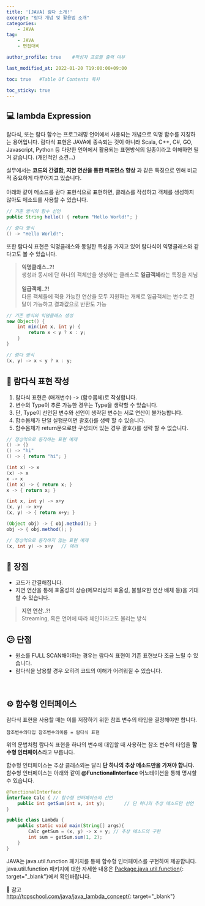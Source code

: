 ```yaml
---
title: '[JAVA] 람다 소개!' 
excerpt: "람다 개념 및 활용법 소개"
categories:
    - JAVA
tag:
    - JAVA
    - 면접대비

author_profile: true    #작성자 프로필 출력 여부

last_modified_at: 2022-01-20 T19:00:00+09:00

toc: true   #Table Of Contents 목차 

toc_sticky: true
---
```


## 💻 lambda Expression
람다식, 또는 람다 함수는 프로그래밍 언어에서 사용되는 개념으로 익명 함수를 지칭하는 용어입니다.
람다식 표현은 JAVA에 종속되는 것이 아니라 Scala, C++, C#, GO, Javascript, Python 등 다양한 언어에서 활용되는 표현방식의 일종이라고 이해하면 될거 같습니다. (개인적인 소견...)<br>

실무에서는 **코드의 간결함, 지연 연산을 통한 퍼포먼스 향상** 과 같은 특징으로 인해 비교적 중요하게 다루어지고 있습니다.
<br><br>
아래와 같이 메소드를 람다 표현식으로 표현하면, 클래스를 작성하고 객체를 생성하지 않아도 메소드를 사용할 수 있습니다.
``` java
// 기존 방식의 함수 선언
public String hello() { return "Hello World!"; }

// 람다 방식
() -> "Hello World!";
```

또한 람다식 표현은 익명클래스와 동일한 특성을 가지고 있어 람다식이 익명클래스와 같다고도 볼 수 있습니다.
> **익명클래스..?!**<br>
> 생성과 동시에 단 하나의 객체만을 생성하는 클래스로 **일급객체**라는 특징을 지님<br><br>
> **일급객체..?!**<br>
> 다른 객체들에 적용 가능한 연산을 모두 지원하는 개체로 일급객체는 변수로 전달이 가능하고 결과값으로 반환도 가능

``` java
// 기존 방식의 익명클래스 생성
new Object() {
    int min(int x, int y) {
        return x < y ? x : y;
    }
}

// 람다 방식
(x, y) -> x < y ? x : y;
```

## 📑 람다식 표현 작성
1. 람다식 표현은 (매개변수) -> (함수몸체)로 작성합니다.
2. 변수의 Type이 추론 가능한 경우는 Type을 생략할 수 있습니다.
3. 단, Type이 선언된 변수와 선언이 생략된 변수는 서로 연산이 불가능합니다.
4. 함수몸체가 단일 실행문이면 괄호{}를 생략 할 수 있습니다. 
5. 함수몸체가 return문으로만 구성되어 있는 경우 괄호{}를 생략 할 수 없습니다.

``` java
// 정상적으로 동작하는 표현 예제
() -> {}
() -> "hi"
() -> { return "hi"; }

(int x) -> x
(x) -> x
x -> x
(int x) -> { return x; }
x -> { return x; }

(int x, int y) -> x+y
(x, y) -> x+y
(x, y) -> { return x+y; }

(Object obj) -> { obj.method(); }
obj -> { obj.method(); }

// 정상적으로 동작하지 않는 표현 예제
(x, int y) -> x+y   // 에러
```
## 🙂 장점
- 코드가 간결해집니다.
- 지연 연산을 통해 효율성의 상승(메모리상의 효율성, 불필요한 연산 배체 등)을 기대할 수 있습니다.

> **지연 연산..?!**<br>
> Streaming, 혹은 언어에 따라 체인이라고도 불리는 방식

## 😕 단점
- 원소를 FULL SCAN해야하는 경우는 람다식 표현이 기존 표현보다 조금 느릴 수 있습니다.
- 람다식을 남용할 경우 오히려 코드의 이해가 어려워질 수 있습니다.
<br>

## ⚙ 함수형 인터페이스
람다식 표현을 사용할 때는 이를 저장하기 위한 참조 변수의 타입을 결정해야만 합니다.
```
참조변수의타입 참조변수의이름 = 람다식 표현
```
위의 문법처럼 람다식 표현을 하나의 변수에 대입할 때 사용하는 참조 변수의 타입을 **함수형 인터페이스**라고 부릅니다.<br>

함수형 인터페이스는 추상 클래스와는 달리 **단 하나의 추상 메소드만을 가져야 합니다.**
함수형 인터페이스는 아래와 같이 **@FunctionalInterface** 어노테이션을 통해 명시할 수 있습니다.

``` java
@FunctionalInterface
interface Calc { // 함수형 인터페이스의 선언
    public int getSum(int x, int y);       // 단 하나의 추상 메소드만 선언
}

public class Lambda {
    public static void main(String[] args){
        Calc getSum = (x, y) -> x + y; // 추상 메소드의 구현
        int sum = getSum.sum(1, 2);
    }
}
```
JAVA는 java.util.function 패키지를 통해 함수형 인터페이스를 구현하여 제공합니다.<br>
java.util.function 패키지에 대한 자세한 내용은 [Package.java.util.function](https://docs.oracle.com/javase/8/docs/api/java/util/function/package-summary.html){: target="_blank"}에서 확인바랍니다.<br>

📌 참고<br>
<http://tcpschool.com/java/java_lambda_concept>{: target="_blank"}<br>
